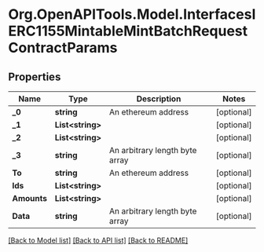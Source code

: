 # Org.OpenAPITools.Model.InterfacesIERC1155MintableMintBatchRequestContractParams

## Properties

Name | Type | Description | Notes
------------ | ------------- | ------------- | -------------
**_0** | **string** | An ethereum address | [optional] 
**_1** | **List&lt;string&gt;** |  | [optional] 
**_2** | **List&lt;string&gt;** |  | [optional] 
**_3** | **string** | An arbitrary length byte array | [optional] 
**To** | **string** | An ethereum address | [optional] 
**Ids** | **List&lt;string&gt;** |  | [optional] 
**Amounts** | **List&lt;string&gt;** |  | [optional] 
**Data** | **string** | An arbitrary length byte array | [optional] 

[[Back to Model list]](../README.md#documentation-for-models) [[Back to API list]](../README.md#documentation-for-api-endpoints) [[Back to README]](../README.md)

